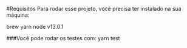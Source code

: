 #Requisitos
Para rodar esse projeto, você precisa ter instalado na sua máquina:

brew
yarn
node v13.0.1

###Você pode rodar os testes com:
yarn test
